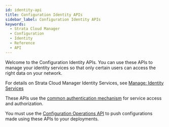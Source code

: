 ```yaml
---
id: identity-api
title: Configuration Identity APIs
sidebar_label: Configuration Identity APIs
keywords:
  - Strata Cloud Manager
  - Configuration
  - Identity
  - Reference
  - API
---
```


Welcome to the Configuration Identity APIs. You can use these APIs to manage your identity services
so that only certain users can access the right data on your network.

For details on Strata Cloud Manager Identity Services, see
[Manage: Identity Services](https://docs.paloaltonetworks.com/strata-cloud-manager/getting-started/manage-configuration-ngfw-and-prisma-access/identity-services)

These APIs use the [common authentication mechanism](/scm/docs/getstarted) for service access and authorization.

You must use the [Configuration Operations API](/scm/api/config/operations/operations-api) to push
configurations made using these APIs to your deployments.
